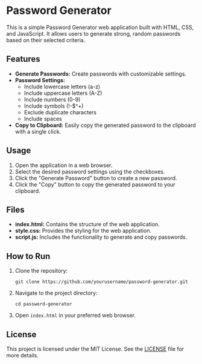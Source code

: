 # Password Generator

This is a simple Password Generator web application built with HTML, CSS, and JavaScript. It allows users to generate strong, random passwords based on their selected criteria.

## Features

- **Generate Passwords:** Create passwords with customizable settings.
- **Password Settings:**
  - Include lowercase letters (a-z)
  - Include uppercase letters (A-Z)
  - Include numbers (0-9)
  - Include symbols (!-$^+)
  - Exclude duplicate characters
  - Include spaces
- **Copy to Clipboard:** Easily copy the generated password to the clipboard with a single click.

## Usage

1. Open the application in a web browser.
2. Select the desired password settings using the checkboxes.
3. Click the "Generate Password" button to create a new password.
4. Click the "Copy" button to copy the generated password to your clipboard.

## Files

- **index.html:** Contains the structure of the web application.
- **style.css:** Provides the styling for the web application.
- **script.js:** Includes the functionality to generate and copy passwords.

## How to Run

1. Clone the repository:
    ```
    git clone https://github.com/yourusername/password-generator.git
    ```
2. Navigate to the project directory:
    ```
    cd password-generator
    ```
3. Open `index.html` in your preferred web browser.

## License

This project is licensed under the MIT License. See the [LICENSE](LICENSE) file for more details.
